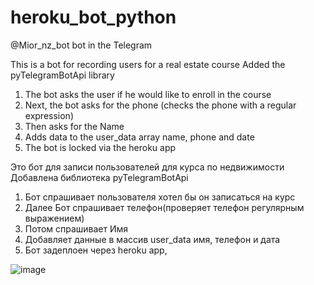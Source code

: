 # heroku_bot_python
@Mior_nz_bot bot in the Telegram

This is a bot for recording users for a real estate course
Added the pyTelegramBotApi library
1. The bot asks the user if he would like to enroll in the course
2. Next, the bot asks for the phone (checks the phone with a regular expression)
3. Then asks for the Name
4. Adds data to the user_data array name, phone and date
5. The bot is locked via the heroku app




Это бот для записи пользователей для курса по недвижимости
Добавлена библиотека pyTelegramBotApi 
1. Бот спрашивает пользователя хотел бы он записаться на курс
2. Далее Бот спрашивает телефон(проверяет телефон регулярным выражением)
3. Потом спрашивает Имя
4. Добавляет данные в массив user_data имя, телефон и дата
5.  Бот задеплоен через heroku app,

![image](https://user-images.githubusercontent.com/66513936/172571325-df2d7048-5df2-420b-9ddd-c77d43767ef1.png)
